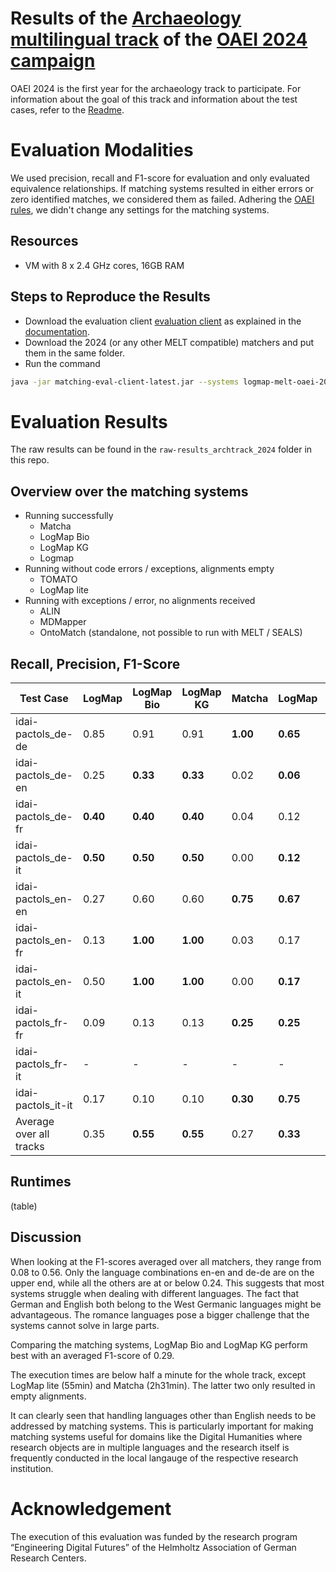 # Results of the [Archaeology multilingual track](https://oaei.ontologymatching.org/2024/digitalhumanities/index.html) of the [OAEI 2024 campaign](https://oaei.ontologymatching.org/2024/)
OAEI 2024 is the first year for the archaeology track to participate. For information about the goal of this track and information about the test cases, refer to the [Readme](https://github.com/FelixFrizzy/DH-benchmark-multiling/blob/main/README.md).

# Evaluation Modalities
We used precision, recall and F1-score for evaluation and only evaluated equivalence relationships. If matching systems resulted in either errors or zero identified matches, we considered them as failed. Adhering the [OAEI rules](https://oaei.ontologymatching.org/doc/oaei-rules.2.html), we didn't change any settings for the matching systems. 

## Resources
- VM with 8 x 2.4 GHz cores, 16GB RAM

## Steps to Reproduce the Results
- Download the evaluation client [evaluation client](https://nightly.link/dwslab/melt/workflows/java_client_upload/master/evaluation-client.zip) as explained in the [documentation](https://dwslab.github.io/melt/matcher-evaluation/client).
- Download the 2024 (or any other MELT compatible) matchers and put them in the same folder.
- Run the command
```bash
java -jar matching-eval-client-latest.jar --systems logmap-melt-oaei-2021-web-latest.tar.gz logmap-bio-melt-oaei-2021-web-latest.tar.gz logmap-kg-melt-oaei-2021-web-latest.tar.gz logmap-lite-melt-oaei-2021-web-latest.tar.gz matcha.tar.gz "ALIN - Jomar Silva.zip" MDMapper-seals.zip https://match.tomato.irit.fr/match --track http://oaei.webdatacommons.org/tdrs/ archaeology 2024all --results oaei2024_arch
```

# Evaluation Results
The raw results can be found in the `raw-results_archtrack_2024` folder in this repo.

## Overview over the matching systems
- Running successfully
    - Matcha
    - LogMap Bio
    - LogMap KG
    - Logmap
- Running without code errors / exceptions, alignments empty
    - TOMATO
    - LogMap lite
- Running with exceptions / error, no alignments received
    - ALIN
    - MDMapper
    - OntoMatch (standalone, not possible to run with MELT / SEALS)

## Recall, Precision, F1-Score

| Test Case               | LogMap   | LogMap Bio | LogMap KG | Matcha   | LogMap   | LogMap Bio | LogMap KG | Matcha   | LogMap   | LogMap Bio | LogMap KG | Matcha   |
| ----------------------- | ------   | ---------- | --------- | ------   | ------   | ---------- | --------- | ------   | ------   | ---------- | --------- | ------   |
| idai-pactols_de-de      | 0.85     | 0.91       | 0.91      | **1.00** | **0.65** | 0.59       | 0.59      | 0.12     | **0.73** | 0.71       | 0.71      | 0.21     |
| idai-pactols_de-en      | 0.25     | **0.33**   | **0.33**  | 0.02     | **0.06** | **0.06**   | **0.06**  | **0.06** | **0.10** | **0.10**   | **0.10**  | 0.03     |
| idai-pactols_de-fr      | **0.40** | **0.40**   | **0.40**  | 0.04     | 0.12     | 0.12       | 0.12      | **0.18** | **0.18** | **0.18**   | **0.18**  | 0.07     |
| idai-pactols_de-it      | **0.50** | **0.50**   | **0.50**  | 0.00     | **0.12** | **0.12**   | **0.12**  | 0.00     | **0.19** | **0.19**   | **0.19**  | 0.00     |
| idai-pactols_en-en      | 0.27     | 0.60       | 0.60      | **0.75** | **0.67** | 0.50       | 0.50      | 0.50     | 0.38     | 0.55       | 0.55      | **0.60** |
| idai-pactols_en-fr      | 0.13     | **1.00**   | **1.00**  | 0.03     | 0.17     | 0.17       | 0.17      | **0.33** | 0.14     | **0.29**   | **0.29**  | 0.05     |
| idai-pactols_en-it      | 0.50     | **1.00**   | **1.00**  | 0.00     | **0.17** | **0.17**   |  **0.17** | 0.00     | 0.25     | **0.29**   | **0.29**  | 0.00     |
| idai-pactols_fr-fr      | 0.09     | 0.13       | 0.13      | **0.25** | **0.25** | **0.25**   | **0.25**  | **0.25** | 0.13     | 0.17       | 0.17      | **0.25** |
| idai-pactols_fr-it      | \-       | \-         | \-        | \-       | \-       | \-         | \-        | \-       | \-       | \-         | \-        | \-       |
| idai-pactols_it-it      | 0.17     | 0.10       | 0.10      | **0.30** | **0.75** | 0.25       | 0.25      | **0.75** | 0.27     | 0.14       | 0.14      | **0.43** |
| Average over all tracks | 0.35     | **0.55**   | **0.55**  | 0.27     | **0.33** | 0.25       | 0.25      | 0.24     | 0.26     | **0.29**   | **0.29**  | 0.18     |


## Runtimes
(table)

## Discussion
When looking at the F1-scores averaged over all matchers, they range from 0.08 to 0.56. Only the language combinations en-en and de-de are on the upper end, while all the others are at or below 0.24. This suggests that most systems struggle when dealing with different languages. The fact that German and English both belong to the West Germanic languages might be advantageous. The romance languages pose a bigger challenge that the systems cannot solve in large parts. 

Comparing the matching systems, LogMap Bio and LogMap KG perform best with an averaged F1-score of 0.29. 

The execution times are below half a minute for the whole track, except LogMap lite (55min) and Matcha (2h31min). The latter two only resulted in empty alignments. 

It can clearly seen that handling languages other than English needs to be addressed by matching systems. This is particularly important for making matching systems useful for domains like the Digital Humanities where research objects are in multiple languages and the research itself is frequently conducted in the local langauge of the respective research institution.

# Acknowledgement
The execution of this evaluation was funded by the research program “Engineering Digital Futures” of the Helmholtz Association of German Research Centers.